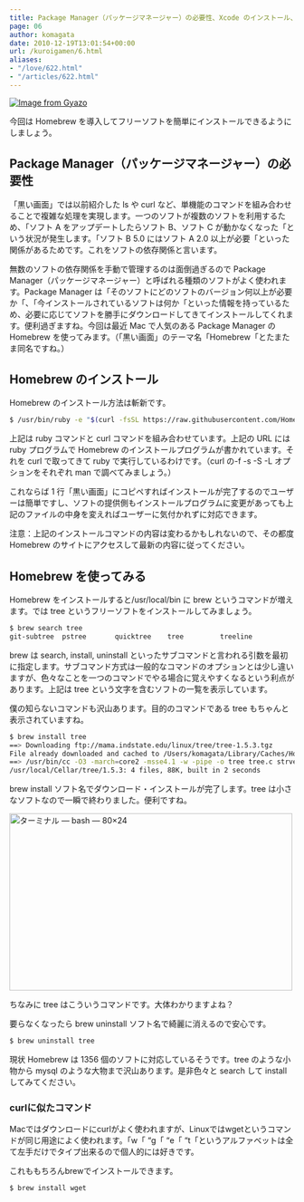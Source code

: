 ```yaml
---
title: Package Manager（パッケージマネージャー）の必要性、Xcode のインストール、Homebrew のインストール、Homebrewを使ってみる
page: 06
author: komagata
date: 2010-12-19T13:01:54+00:00
url: /kuroigamen/6.html
aliases:
- "/love/622.html"
- "/articles/622.html"
---
```


[![Image from Gyazo](https://i.gyazo.com/79509022544c97c250a18736b5e38b5c.png)](https://gyazo.com/79509022544c97c250a18736b5e38b5c)

今回は Homebrew を導入してフリーソフトを簡単にインストールできるようにしましょう。

## Package Manager（パッケージマネージャー）の必要性

「黒い画面」では以前紹介した ls や curl など、単機能のコマンドを組み合わせることで複雑な処理を実現します。一つのソフトが複数のソフトを利用するため、「ソフト A をアップデートしたらソフト B、ソフト C が動かなくなった「という状況が発生します。「ソフト B 5.0 にはソフト A 2.0 以上が必要「といった関係があるためです。これをソフトの依存関係と言います。

無数のソフトの依存関係を手動で管理するのは面倒過ぎるので Package Manager（パッケージマネージャー）と呼ばれる種類のソフトがよく使われます。Package Manager は「そのソフトにどのソフトのバージョン何以上が必要か「、「今インストールされているソフトは何か「といった情報を持っているため、必要に応じてソフトを勝手にダウンロードしてきてインストールしてくれます。便利過ぎますね。今回は最近 Mac で人気のある Package Manager の Homebrew を使ってみます。（「黒い画面」のテーマ名「Homebrew「とたまたま同名ですね。）

## Homebrew のインストール

Homebrew のインストール方法は斬新です。

```bash
$ /usr/bin/ruby -e "$(curl -fsSL https://raw.githubusercontent.com/Homebrew/install/master/install)"
```

上記は ruby コマンドと curl コマンドを組み合わせています。上記の URL には ruby プログラムで Homebrew のインストールプログラムが書かれています。それを curl で取ってきて ruby で実行しているわけです。（curl の-f -s -S -L オプションをそれぞれ man で調べてみましょう。）

これならば 1 行「黒い画面」にコピペすればインストールが完了するのでユーザーは簡単ですし、ソフトの提供側もインストールプログラムに変更があっても上記のファイルの中身を変えればユーザーに気付かれずに対応できます。

注意：上記のインストールコマンドの内容は変わるかもしれないので、その都度 Homebrew のサイトにアクセスして最新の内容に従ってください。

## Homebrew を使ってみる

Homebrew をインストールすると/usr/local/bin に brew というコマンドが増えます。では tree というフリーソフトをインストールしてみましょう。

```bash
$ brew search tree
git-subtree  pstree       quicktree    tree         treeline
```

brew は search, install, uninstall といったサブコマンドと言われる引数を最初に指定します。サブコマンド方式は一般的なコマンドのオプションとは少し違いますが、色々なことを一つのコマンドでやる場合に覚えやすくなるという利点があります。上記は tree という文字を含むソフトの一覧を表示しています。

僕の知らないコマンドも沢山あります。目的のコマンドである tree もちゃんと表示されていますね。

```bash
$ brew install tree
==> Downloading ftp://mama.indstate.edu/linux/tree/tree-1.5.3.tgz
File already downloaded and cached to /Users/komagata/Library/Caches/Homebrew
==> /usr/bin/cc -O3 -march=core2 -msse4.1 -w -pipe -o tree tree.c strverscmp.c
/usr/local/Cellar/tree/1.5.3: 4 files, 88K, built in 2 seconds
```

brew install ソフト名でダウンロード・インストールが完了します。tree は小さなソフトなので一瞬で終わりました。便利ですね。

<a href="http://www.flickr.com/photos/komagata/5273888442/" title="ターミナル — bash — 80×24 by komagata, on Flickr"><img src="http://farm6.static.flickr.com/5286/5273888442_727b34faca.jpg" width="500" height="313" alt="ターミナル — bash — 80×24" /></a>

ちなみに tree はこういうコマンドです。大体わかりますよね？

要らなくなったら brew uninstall ソフト名で綺麗に消えるので安心です。

```bash
$ brew uninstall tree
```

現状 Homebrew は 1356 個のソフトに対応しているそうです。tree のような小物から mysql のような大物まで沢山あります。是非色々と search して install してみてください。

<div class="tips">

<h3>curlに似たコマンド</h3>

<p>Macではダウンロードにcurlがよく使われますが、Linuxではwgetというコマンドが同じ用途によく使われます。「w「 &#8220;g「 &#8220;e「 &#8220;t「というアルファベットは全て左手だけでタイプ出来るので個人的には好きです。</p>

<p>これももちろんbrewでインストールできます。</p>

<pre class=" language-bash"><code class=" language-bash">$ brew install wget</code></pre>

</div>

